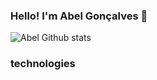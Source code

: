 ### Hello! I'm Abel Gonçalves 👋

![Abel Github stats](https://github-readme-stats.vercel.app/api?username=abelgdev&show_icons=true&theme=swift)

### technologies
